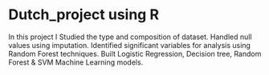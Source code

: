 # Dutch_project using R

In this project I Studied the type and composition of dataset. Handled null values using imputation. Identified significant variables for analysis using Random Forest techniques. Built Logistic Regression, Decision tree, Random Forest & SVM Machine Learning models.
